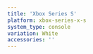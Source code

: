 ```yaml
---
title: 'Xbox Series S'
platform: xbox-series-x-s
system_type: console
variation: White
accessories: ''
---
```

